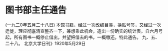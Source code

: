 # 图书部主任通告
(一九二0年五月二十八日)
本馆书籍，经过一次改编目类，换贴号签，又经过一次迁徙，理应彻底清查整齐一下，兼想乘此机会，造出一份确实的统计表。自六月号起，所有图书一概停止借出，并望把借去的书，一概缴还。特此通告。 九、五、二十八。
北京大学日刊》1920年5月29日
